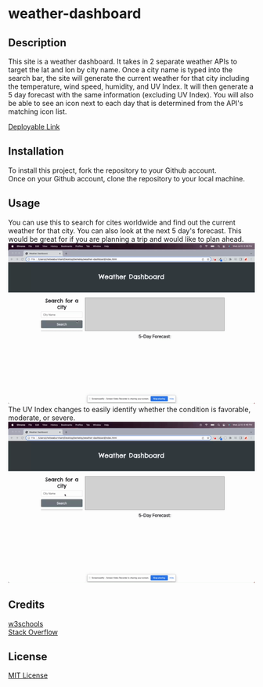 # weather-dashboard

##  Description
This site is a weather dashboard. It takes in 2 separate weather APIs to target the lat and lon by city name. Once a city name is typed into the search bar, the site will generate the current weather for that city including the temperature, wind speed, humidity, and UV Index. It will then generate a 5 day forecast with the same information (excluding UV Index). You will also be able to see an icon next to each day that is determined from the API's matching icon list. 

[Deployable Link](https://chelseaburnham.github.io/weather-dashboard/)

##  Installation
To install this project, fork the repository to your Github account. <br />
Once on your Github account, clone the repository to your local machine. 

##  Usage
You can use this to search for cites worldwide and find out the current weather for that city. You can also look at the next 5 day's forecast. This would be great for if you are planning a trip and would like to plan ahead. <br />
![Example1](./assets/weathergif1.gif)<br />
The UV Index changes to easily identify whether the condition is favorable, moderate, or severe. <br />
![Example1](./assets/weathergif2.gif)

##  Credits
[w3schools](https://www.w3schools.com/)<br />
[Stack Overflow](https://stackoverflow.com/?newreg=8cd9776f072c449eac02d1ab363597c8)<br />

##  License
[MIT License](https://github.com/chelseaburnham/weather-dashboard/blob/c0bdc01012e49ef0a5cda7a0b19bb51609cf2dff/LICENSE)